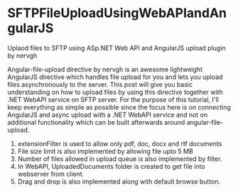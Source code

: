 # SFTPFileUploadUsingWebAPIandAngularJS
Uplaod files to SFTP using ASp.NET Web API and AngularJS upload plugin by nervgh

Angular-file-upload directive by nervgh is an awesome lightweight AngularJS directive which handles file upload for you and lets you upload files asynchronously to the server. This post will give you basic understanding on how to upload files by using this directive together with .NET WebAPI service on SFTP server. For the purpose of this tutorial, I'll keep everything as simple as possible since the focus here is on connecting AngularJS and async upload with a .NET WebAPI service and not on additional functionality which can be built afterwards around angular-file-upload.

1. extensionFilter is used to allow only pdf, doc, docx and rtf documents
2. File size limit is also implemented by allowing file upto 5 MB
3. Number of files allowed in upload queue is also implemented by filter.
4. In WebAPI, UploadedDocuments folder is created to get file into webserver from client.
5. Drag and drop is also implemented along with default browse button.
